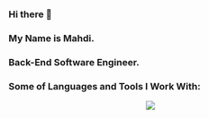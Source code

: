 ### Hi there 👋
### My Name is Mahdi.
### Back-End Software Engineer.
### Some of Languages and Tools I Work With:
<p align="center">
  <a href="https://skillicons.dev">
    <img src="https://skillicons.dev/icons?i=cs,dotnet,js,linux,rider,windows,visualstudio,vscode,git,github,stackoverflow,postman" />
  </a>
</p>
</br>
<!--
<p align="center">
  <a href="https://skillicons.dev">
    <img src="https://skillicons.dev/icons?i=visualstudio,vscode,git,github,stackoverflow,postman" />
  </a>
</p>
-->
<!--
**mahdisilawi/mahdisilawi** is a ✨ _special_ ✨ repository because its `README.md` (this file) appears on your GitHub profile.

Here are some ideas to get you started:

- 🔭 I’m currently working on ...
- 🌱 I’m currently learning ...
- 👯 I’m looking to collaborate on ...
- 🤔 I’m looking for help with ...
- 💬 Ask me about ...
- 📫 How to reach me: ...
- 😄 Pronouns: ...
- ⚡ Fun fact: ...
-->
